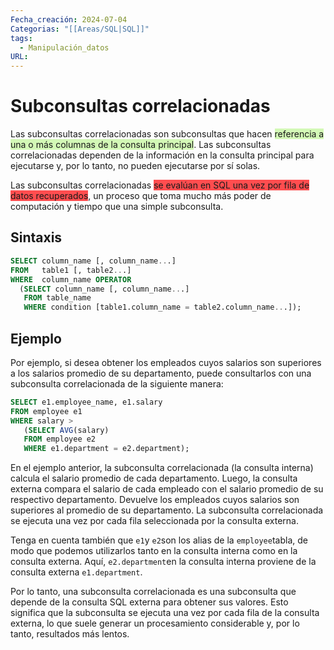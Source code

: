 ```yaml
---
Fecha_creación: 2024-07-04
Categorias: "[[Areas/SQL|SQL]]"
tags:
  - Manipulación_datos
URL:
---
```

# Subconsultas correlacionadas

Las subconsultas correlacionadas son subconsultas que hacen <span style="background:#d3f8b6">referencia a una o más columnas de la consulta principal</span>. Las subconsultas correlacionadas dependen de la información en la consulta principal para ejecutarse y, por lo tanto, no pueden ejecutarse por sí solas.

Las subconsultas correlacionadas <span style="background:#ff4d4f">se evalúan en SQL una vez por fila de datos recuperados</span>, un proceso que toma mucho más poder de computación y tiempo que una simple subconsulta.

## Sintaxis 

```sql
SELECT column_name [, column_name...]
FROM   table1 [, table2...]
WHERE  column_name OPERATOR
  (SELECT column_name [, column_name...]
   FROM table_name
   WHERE condition [table1.column_name = table2.column_name...]);
```

## Ejemplo

Por ejemplo, si desea obtener los empleados cuyos salarios son superiores a los salarios promedio de su departamento, puede consultarlos con una subconsulta correlacionada de la siguiente manera:

```sql
SELECT e1.employee_name, e1.salary
FROM employee e1
WHERE salary > 
   (SELECT AVG(salary)
   FROM employee e2
   WHERE e1.department = e2.department);
```

En el ejemplo anterior, la subconsulta correlacionada (la consulta interna) calcula el salario promedio de cada departamento. Luego, la consulta externa compara el salario de cada empleado con el salario promedio de su respectivo departamento. Devuelve los empleados cuyos salarios son superiores al promedio de su departamento. La subconsulta correlacionada se ejecuta una vez por cada fila seleccionada por la consulta externa.

Tenga en cuenta también que `e1`y `e2`son los alias de la `employee`tabla, de modo que podemos utilizarlos tanto en la consulta interna como en la consulta externa. Aquí, `e2.department`en la consulta interna proviene de la consulta externa `e1.department`.

Por lo tanto, una subconsulta correlacionada es una subconsulta que depende de la consulta SQL externa para obtener sus valores. Esto significa que la subconsulta se ejecuta una vez por cada fila de la consulta externa, lo que suele generar un procesamiento considerable y, por lo tanto, resultados más lentos.


